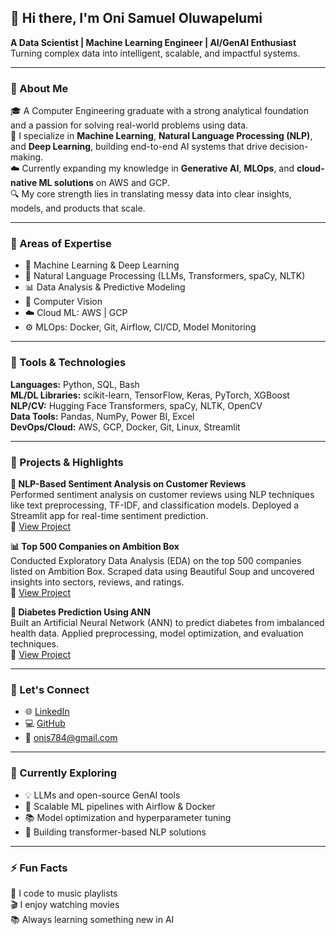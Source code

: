 ## 👋 Hi there, I'm Oni Samuel Oluwapelumi  
**A Data Scientist | Machine Learning Engineer | AI/GenAI Enthusiast**  
Turning complex data into intelligent, scalable, and impactful systems.

---

### 🚀 About Me

🎓 A Computer Engineering graduate with a strong analytical foundation and a passion for solving real-world problems using data.  
🧠 I specialize in **Machine Learning**, **Natural Language Processing (NLP)**, and **Deep Learning**, building end-to-end AI systems that drive decision-making.  
☁️ Currently expanding my knowledge in **Generative AI**, **MLOps**, and **cloud-native ML solutions** on AWS and GCP.  
🔍 My core strength lies in translating messy data into clear insights, models, and products that scale.  

---

### 🧠 Areas of Expertise

- 🤖 Machine Learning & Deep Learning  
- 🧠 Natural Language Processing (LLMs, Transformers, spaCy, NLTK)  
- 📊 Data Analysis & Predictive Modeling  
- 🔬 Computer Vision  
- ☁️ Cloud ML: AWS | GCP  
- ⚙️ MLOps: Docker, Git, Airflow, CI/CD, Model Monitoring

---

### 🧰 Tools & Technologies

**Languages:** Python, SQL, Bash  
**ML/DL Libraries:** scikit-learn, TensorFlow, Keras, PyTorch, XGBoost  
**NLP/CV:** Hugging Face Transformers, spaCy, NLTK, OpenCV  
**Data Tools:** Pandas, NumPy, Power BI, Excel  
**DevOps/Cloud:** AWS, GCP, Docker, Git, Linux, Streamlit  

---

### 📌 Projects & Highlights

**🧠 NLP-Based Sentiment Analysis on Customer Reviews**  
Performed sentiment analysis on customer reviews using NLP techniques like text preprocessing, TF-IDF, and classification models. Deployed a Streamlit app for real-time sentiment prediction.  
🔗 [View Project](https://github.com/oni-samuel/Natural-Language-Processing-NLP-)

**📊 Top 500 Companies on Ambition Box**  
Conducted Exploratory Data Analysis (EDA) on the top 500 companies listed on Ambition Box. Scraped data using Beautiful Soup and uncovered insights into sectors, reviews, and ratings.  
🔗 [View Project](https://github.com/oni-samuel/Innomatics-EDA-Data-Analysis)

**🤖 Diabetes Prediction Using ANN**  
Built an Artificial Neural Network (ANN) to predict diabetes from imbalanced health data. Applied preprocessing, model optimization, and evaluation techniques.  
🔗 [View Project](https://github.com/oni-samuel/ANN-Diabetes-Prediction)

---

### 💬 Let's Connect

- 🌐 [LinkedIn](https://www.linkedin.com/in/samuel-oni)  
- 💻 [GitHub](https://github.com/oni-samuel)  
- 📧 onis784@gmail.com  

---

### 🎯 Currently Exploring

- 💡 LLMs and open-source GenAI tools  
- 🧱 Scalable ML pipelines with Airflow & Docker  
- 📚 Model optimization and hyperparameter tuning  
- 🧠 Building transformer-based NLP solutions

---

### ⚡ Fun Facts

🎵 I code to music playlists  
🎬 I enjoy watching movies   
📚 Always learning something new in AI


```python

```
